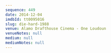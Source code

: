 ```yaml
---
sequence: 449
date: 2014-12-04
imdbId: tt0095016
slug: die-hard-1988
venue: Alamo Drafthouse Cinema - One Loudoun
venueNotes: null
medium: null
mediumNotes: null
---
```

